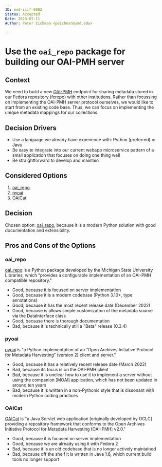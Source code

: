 ```yaml
---
ID: umd-iiif-0002
Status: Accepted
Date: 2023-05-11
Author: Peter Eichman <peichman@umd.edu>

---
```

# Use the `oai_repo` package for building our OAI-PMH server

## Context

We need to build a new [OAI-PMH] endpoint for sharing metadata stored in our
Fedora repository (fcrepo) with other institutions. Rather than focussing on
implementing the OAI-PMH server protocol ourselves, we would like to start 
from an existing code base. Thus, we can focus on implementing the unique 
metadata mappings for our collections. 

## Decision Drivers

* Use a language we already have experience with: Python (preferred) or Java
* Be easy to integrate into our current webapp microservice pattern of a
  small application that focuses on doing one thing well
* Be straightforward to develop and maintain

## Considered Options

1. [oai_repo](#oai_repo)
2. [pyoai](#pyoai)
3. [OAICat](#oaicat)

## Decision

Chosen option: [oai_repo](#oai_repo), because it is a modern Python solution 
with good documentation and extensibility.

## Pros and Cons of the Options

### oai_repo

[oai_repo] is a Python package developed by the Michigan State University 
Libraries, which "provides a configurable implementation of an OAI-PMH
compatible repository."

* Good, because it is focused on server implementation
* Good, because it is a modern codebase (Python 3.10+, type annotations)
* Good, because it has the most recent release date (December 2022)
* Good, because is allows simple customization of the metadata source via 
  the DataInterface class
* Good, because there is thorough documentation
* Bad, because it is technically still a "Beta" release (0.3.4)

### pyoai

[pyoai] is "a Python implementation of an “Open Archives Initiative Protocol
for Metadata Harvesting” (version 2) client and server."

* Good, because it has a relatively recent release date (March 2022)
* Bad, because its focus is on the OAI-PMH client
* Bad, because it is unclear how to use it to implement a server without 
  using the companion [MOAI] application, which has not been updated in 
  around ten years
* Bad, because it is written in a non-Pythonic style that is dissonant 
  with modern Python coding practices 

### OAICat

[OAICat] is "a Java Servlet web application [originally developed by OCLC]
providing a repository framework that conforms to the Open Archives
Initiative Protocol for Metadata Harvesting (OAI-PMH) v2.0."

* Good, because it is focused on server implementation
* Good, because we are already using it with Fedora 2
* Bad, because it is an old codebase that is no longer actively maintained
* Bad, because off the shelf it is written in Java 1.6, which current 
  build tools no longer support

[OAI-PMH]: http://www.openarchives.org/OAI/openarchivesprotocol.html
[oai_repo]: https://pypi.org/project/oai-repo/
[pyoai]: https://pypi.org/project/pyoai/
[OAICat]: https://github.com/openpreserve/oaicat
